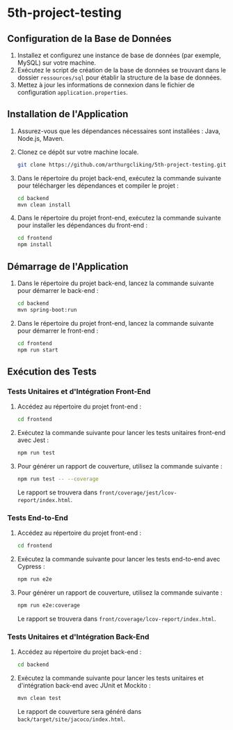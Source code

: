 # 5th-project-testing

## Configuration de la Base de Données

1. Installez et configurez une instance de base de données (par exemple, MySQL) sur votre machine.
2. Exécutez le script de création de la base de données se trouvant dans le dossier `ressources/sql` pour établir la structure de la base de données.
3. Mettez à jour les informations de connexion dans le fichier de configuration `application.properties`.

## Installation de l'Application

1. Assurez-vous que les dépendances nécessaires sont installées : Java, Node.js, Maven.
2. Clonez ce dépôt sur votre machine locale.

    ```sh
    git clone https://github.com/arthurgcliking/5th-project-testing.git
    ```

3. Dans le répertoire du projet back-end, exécutez la commande suivante pour télécharger les dépendances et compiler le projet :

    ```sh
    cd backend
    mvn clean install
    ```

4. Dans le répertoire du projet front-end, exécutez la commande suivante pour installer les dépendances du front-end :

    ```sh
    cd frontend
    npm install
    ```

## Démarrage de l'Application

1. Dans le répertoire du projet back-end, lancez la commande suivante pour démarrer le back-end :

    ```sh
    cd backend
    mvn spring-boot:run
    ```

2. Dans le répertoire du projet front-end, lancez la commande suivante pour démarrer le front-end :

    ```sh
    cd frontend
    npm run start
    ```

## Exécution des Tests

### Tests Unitaires et d'Intégration Front-End

1. Accédez au répertoire du projet front-end :

    ```sh
    cd frontend
    ```

2. Exécutez la commande suivante pour lancer les tests unitaires front-end avec Jest :

    ```sh
    npm run test
    ```

3. Pour générer un rapport de couverture, utilisez la commande suivante :

    ```sh
    npm run test -- --coverage
    ```

    Le rapport se trouvera dans `front/coverage/jest/lcov-report/index.html`.

### Tests End-to-End

1. Accédez au répertoire du projet front-end :

    ```sh
    cd frontend
    ```

2. Exécutez la commande suivante pour lancer les tests end-to-end avec Cypress :

    ```sh
    npm run e2e
    ```

3. Pour générer un rapport de couverture, utilisez la commande suivante :

    ```sh
    npm run e2e:coverage
    ```

    Le rapport se trouvera dans `front/coverage/lcov-report/index.html`.

### Tests Unitaires et d'Intégration Back-End

1. Accédez au répertoire du projet back-end :

    ```sh
    cd backend
    ```

2. Exécutez la commande suivante pour lancer les tests unitaires et d'intégration back-end avec JUnit et Mockito :

    ```sh
    mvn clean test
    ```

    Le rapport de couverture sera généré dans `back/target/site/jacoco/index.html`.
